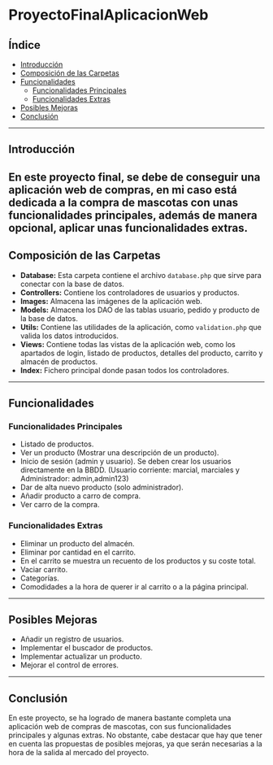 # ProyectoFinalAplicacionWeb

## Índice
- [Introducción](#introducción)
- [Composición de las Carpetas](#composición-de-las-carpetas)
- [Funcionalidades](#funcionalidades)
  - [Funcionalidades Principales](#funcionalidades-principales)
  - [Funcionalidades Extras](#funcionalidades-extras)
- [Posibles Mejoras](#posibles-mejoras)
- [Conclusión](#conclusión)

---

## Introducción
En este proyecto final, se debe de conseguir una aplicación web de compras, en mi caso está dedicada a la compra de mascotas con unas funcionalidades principales, además de manera opcional, aplicar unas funcionalidades extras.
---

## Composición de las Carpetas
- **Database:** Esta carpeta contiene el archivo `database.php` que sirve para conectar con la base de datos.
- **Controllers:** Contiene los controladores de usuarios y productos.
- **Images:** Almacena las imágenes de la aplicación web.
- **Models:** Almacena los DAO de las tablas usuario, pedido y producto de la base de datos.
- **Utils:** Contiene las utilidades de la aplicación, como `validation.php` que valida los datos introducidos.
- **Views:** Contiene todas las vistas de la aplicación web, como los apartados de login, listado de productos, detalles del producto, carrito y almacén de productos.
- **Index:** Fichero principal donde pasan todos los controladores.

---

## Funcionalidades
### Funcionalidades Principales
- Listado de productos.
- Ver un producto (Mostrar una descripción de un producto).
- Inicio de sesión (admin y usuario). Se deben crear los usuarios directamente en la BBDD. (Usuario corriente: marcial, marciales y Administrador: admin,admin123)
- Dar de alta nuevo producto (solo administrador).
- Añadir producto a carro de compra.
- Ver carro de la compra.

### Funcionalidades Extras
- Eliminar un producto del almacén.
- Eliminar por cantidad en el carrito.
- En el carrito se muestra un recuento de los productos y su coste total.
- Vaciar carrito.
- Categorías.
- Comodidades a la hora de querer ir al carrito o a la página principal.

---

## Posibles Mejoras
- Añadir un registro de usuarios.
- Implementar el buscador de productos.
- Implementar actualizar un producto.
- Mejorar el control de errores.

---

## Conclusión
En este proyecto, se ha logrado de manera bastante completa una aplicación web de compras de mascotas, con sus funcionalidades principales y algunas extras. No obstante, cabe destacar que hay que tener en cuenta las propuestas de posibles mejoras, ya que serán necesarias a la hora de la salida al mercado del proyecto.




